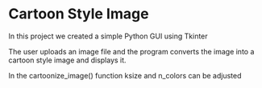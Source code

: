 # Cartoon Style Image


In this project we created a simple Python GUI using Tkinter 

The user uploads an image file and the program converts the image into a cartoon style image and displays it. 

In the cartoonize_image() function ksize and n_colors can be adjusted 

